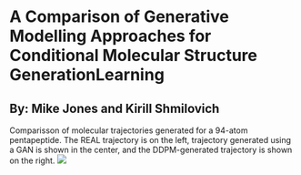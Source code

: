 # A Comparison of Generative Modelling Approaches for Conditional Molecular Structure GenerationLearning

## By: Mike Jones and Kirill Shmilovich

Comparisson of molecular trajectories generated for a 94-atom pentapeptide. The REAL trajectory is on the left, trajectory generated using a GAN is shown in the center, and the DDPM-generated trajectory is shown on the right.
![ ](imgs/pep_aa_compare.gif)
